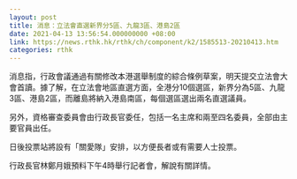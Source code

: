 ```yaml
---
layout: post
title: 消息：立法會直選新界分5區、九龍3區、港島2區
date: 2021-04-13 13:56:54.000000000 +08:00
link: https://news.rthk.hk/rthk/ch/component/k2/1585513-20210413.htm
categories: rthk
---
```


消息指，行政會議通過有關修改本港選舉制度的綜合條例草案，明天提交立法會大會首讀。據了解，在立法會地區直選方面，全港分10個選區，新界分為5區、九龍3區、港島2區，而離島將納入港島南區，每個選區選出兩名直選議員。

另外，資格審查委員會由行政長官委任，包括一名主席和兩至四名委員，全部由主要官員出任。

日後投票站將設有「關愛隊」安排，以方便長者或有需要人士投票。

行政長官林鄭月娥預料下午4時舉行記者會，解說有關詳情。
